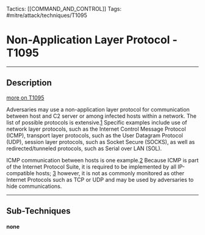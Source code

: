 Tactics: [[COMMAND_AND_CONTROL]]
Tags: #mitre/attack/techniques/T1095  

# Non-Application Layer Protocol - T1095
---
## Description
[more on T1095](https://attack.mitre.org/techniques/T1095)

Adversaries may use a non-application layer protocol for communication between host and C2 server or among infected hosts within a network. The list of possible protocols is extensive.[1](http://en.wikipedia.org/wiki/List_of_network_protocols_%28OSI_model%29) Specific examples include use of network layer protocols, such as the Internet Control Message Protocol (ICMP), transport layer protocols, such as the User Datagram Protocol (UDP), session layer protocols, such as Socket Secure (SOCKS), as well as redirected/tunneled protocols, such as Serial over LAN (SOL).

ICMP communication between hosts is one example.[2](https://blogs.cisco.com/security/evolution-of-attacks-on-cisco-ios-devices) Because ICMP is part of the Internet Protocol Suite, it is required to be implemented by all IP-compatible hosts; [3](http://support.microsoft.com/KB/170292) however, it is not as commonly monitored as other Internet Protocols such as TCP or UDP and may be used by adversaries to hide communications.

---
## Sub-Techniques

#### none
